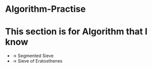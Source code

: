 # Algorithm-Practise
# This section is for Algorithm that I know
- -> Segmented Sieve
- -> Sieve of Eratosthenes
